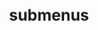 ---
layout: page
title: submenus
nav: true
nav_order: 6
dropdown: true
children: 
    - title: diary
      permalink: /diary/
    - title: divider
    - title: gallery
      permalink: /gallery/
    - title: divider
    - title: linguistics
      permalink: /linguistics/
    - title: divider
    - title: lyrics
      permalink: /lyrics/
    - title: divider
    - title: movies
      permalink: /movies/
    - title: divider
    - title: meta
      permalink: /meta/
    - title: divider
    - title: quotes
      permalink: /quotes/
    - title: divider
    - title: thoughts
      permalink: /thoughts/
---